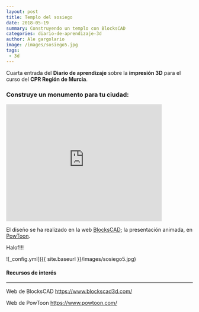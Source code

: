 ```yaml
---
layout: post
title: Templo del sosiego
date: 2018-05-19
summary: Construyendo un templo con BlocksCAD
categories: diario-de-aprendizaje-3d 
author: Ale gargolario
image: /images/sosiego5.jpg
tags:
 - 3d
---
```


Cuarta entrada del **Diario de aprendizaje** sobre la **impresión 3D** para el curso del **CPR Región de Murcia**.

### Construye un monumento para tu ciudad:
<iframe width="420" height="315" src="https://www.youtube.com/embed/DdxpuY_lk8g" frameborder="0" allowfullscreen></iframe>

El diseño se ha realizado en la web [BlocksCAD](https://www.blockscad3d.com); la presentación animada, en [PowToon](https://www.powtoon.com).

Halof!!!

![_config.yml]({{ site.baseurl }}/images/sosiego5.jpg)


#### Recursos de interés
*** 

 Web de BlocksCAD <https://www.blockscad3d.com/> 
 
 Web de PowToon <https://www.powtoon.com/>
